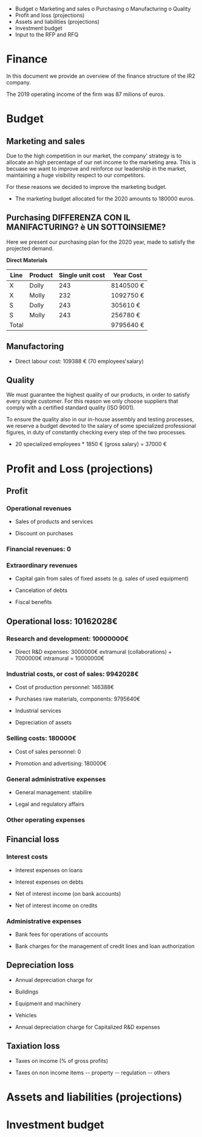 -	Budget 
    o	Marketing and sales
    o	Purchasing
    o	Manufacturing
    o	Quality
-	Profit and loss (projections)
-	Assets and liabilities (projections)
-	Investment budget
-	Input to the RFP and RFQ

# Finance
In this document we provide an overview of the finance structure of the IR2 company.

The 2019 operating income of the firm was 87 milions of euros.

# Budget

## Marketing and sales
Due to the high competition in our market, the company' strategy is to allocate an high percentage of our net income to the marketing area. This is becuase we want to improve and reinforce our leadership in the market, maintaining a huge visibility respect to our competitors.

For these reasons we decided to improve the marketing budget.

- The marketing budget allocated for the 2020 amounts to 180000 euros.


## Purchasing DIFFERENZA CON IL MANIFACTURING? è UN SOTTOINSIEME?    


Here we present our purchasing plan for the 2020 year, made to satisfy the projected demand.

**Direct Materials**

 Line | Product | Single unit cost | Year Cost
|---|----|---|---|
X | Dolly | 243 |  8140500 €
X | Molly |  232 |1092750 €
S | Dolly | 243 | 305610 €
S | Molly | 243 |  256780 €
Total  |  | | 9795640 €





## Manufactoring 

- Direct labour cost: 109388 € (70 employees'salary)


## Quality

We must guarantee the highest quality of our products, in order to satisfy every single customer. For this reason we only choose suppliers that comply with a certified standard quality (ISO 9001).

To ensure the quality also in our in-house assembly and testing processes, we reserve a budget devoted to the salary of some specialized professional figures, in duty of constantly checking every step of the two processes. 
- 20 specialized employees * 1850 € (gross salary) = 37000 €



# Profit and Loss (projections)

## Profit

### Operational revenues

- Sales of products and services

- Discount on purchases

### Financial revenues: 0

### Extraordinary revenues

- Capital gain from sales of fixed assets (e.g. sales of used equipment)

- Cancelation of debts

- Fiscal benefits

## Operational loss: 10162028€

### Research and development: 10000000€

- Direct R&D expenses: 3000000€ extramural (collaborations) + 7000000€  intramural = 10000000€

### Industrial costs, or cost of sales: 9942028€

- Cost of production personnel: 146388€

- Purchases raw materials, components: 9795640€

- Industrial services

- Depreciation of assets

### Selling costs: 180000€
- Cost of sales personnel: 0

- Promotion and advertising: 180000€


### General administrative expenses
- General management: stabilire

- Legal and regulatory affairs

### Other operating expenses

## Financial loss

### Interest costs

- Interest expenses on loans

- Interest expenses on debts

- Net of interest income (on bank accounts)

- Net of interest income on credits

### Administrative expenses

- Bank fees for operations of accounts

- Bank charges for the management of credit lines and loan authorization

## Depreciation loss

- Annual depreciation charge for

- Buildings

- Equipment and machinery

- Vehicles

- Annual depreciation charge for Capitalized R&D expenses

## Taxiation loss
- Taxes on income (% of gross profits)

- Taxes on non income items
-- property
-- regulation
-- others

# Assets and liabilities (projections)

# Investment budget

